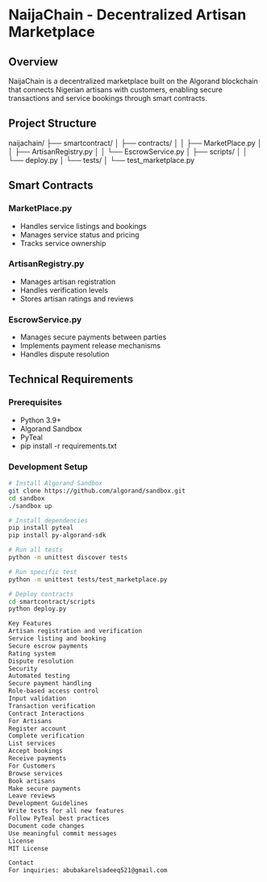 # NaijaChain - Decentralized Artisan Marketplace

## Overview
NaijaChain is a decentralized marketplace built on the Algorand blockchain that connects Nigerian artisans with customers, enabling secure transactions and service bookings through smart contracts.

## Project Structure
naijachain/ ├── smartcontract/ │ ├── contracts/ │ │ ├── MarketPlace.py │ │ ├── ArtisanRegistry.py │ │ └── EscrowService.py │ ├── scripts/ │ │ └── deploy.py │ └── tests/ │ └── test_marketplace.py


## Smart Contracts

### MarketPlace.py
- Handles service listings and bookings
- Manages service status and pricing
- Tracks service ownership

### ArtisanRegistry.py
- Manages artisan registration
- Handles verification levels
- Stores artisan ratings and reviews

### EscrowService.py
- Manages secure payments between parties
- Implements payment release mechanisms
- Handles dispute resolution

## Technical Requirements

### Prerequisites
- Python 3.9+
- Algorand Sandbox
- PyTeal
- pip install -r requirements.txt

### Development Setup
```bash
# Install Algorand Sandbox
git clone https://github.com/algorand/sandbox.git
cd sandbox
./sandbox up

# Install dependencies
pip install pyteal
pip install py-algorand-sdk

# Run all tests
python -m unittest discover tests

# Run specific test
python -m unittest tests/test_marketplace.py

# Deploy contracts
cd smartcontract/scripts
python deploy.py

Key Features
Artisan registration and verification
Service listing and booking
Secure escrow payments
Rating system
Dispute resolution
Security
Automated testing
Secure payment handling
Role-based access control
Input validation
Transaction verification
Contract Interactions
For Artisans
Register account
Complete verification
List services
Accept bookings
Receive payments
For Customers
Browse services
Book artisans
Make secure payments
Leave reviews
Development Guidelines
Write tests for all new features
Follow PyTeal best practices
Document code changes
Use meaningful commit messages
License
MIT License

Contact
For inquiries: abubakarelsadeeq521@gmail.com

